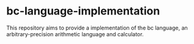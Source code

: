 # bc-language-implementation
This repository aims to provide a implementation of the bc language, an arbitrary-precision arithmetic language and calculator.

